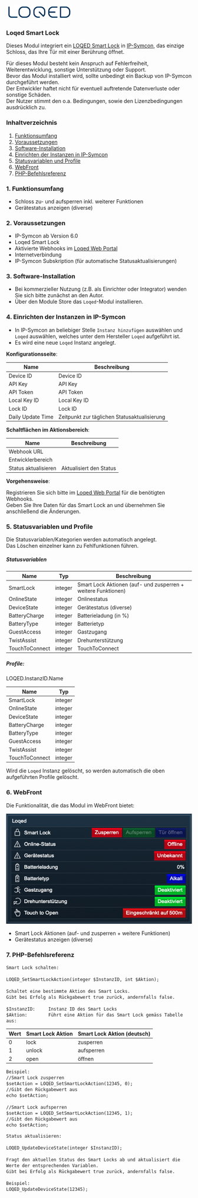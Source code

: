 [![Image](../../../imgs/logo_bg_white.png)](https://loqed.com)

### Loqed Smart Lock

Dieses Modul integriert ein [LOQED Smart Lock](https://loqed.com) in [IP-Symcon](https://www.symcon.de), das einzige Schloss, das Ihre Tür mit einer Berührung öffnet.

Für dieses Modul besteht kein Anspruch auf Fehlerfreiheit, Weiterentwicklung, sonstige Unterstützung oder Support.  
Bevor das Modul installiert wird, sollte unbedingt ein Backup von IP-Symcon durchgeführt werden.  
Der Entwickler haftet nicht für eventuell auftretende Datenverluste oder sonstige Schäden.  
Der Nutzer stimmt den o.a. Bedingungen, sowie den Lizenzbedingungen ausdrücklich zu.  

### Inhaltverzeichnis

1. [Funktionsumfang](#1-funktionsumfang)
2. [Voraussetzungen](#2-voraussetzungen)
3. [Software-Installation](#3-software-installation)
4. [Einrichten der Instanzen in IP-Symcon](#4-einrichten-der-instanzen-in-ip-symcon)
5. [Statusvariablen und Profile](#5-statusvariablen-und-profile)
6. [WebFront](#6-webfront)
7. [PHP-Befehlsreferenz](#7-php-befehlsreferenz)

### 1. Funktionsumfang

* Schloss zu- und aufsperren inkl. weiterer Funktionen
* Gerätestatus anzeigen (diverse)

### 2. Voraussetzungen

- IP-Symcon ab Version 6.0
- Loqed Smart Lock
- Aktivierte Webhooks im [Loqed Web Portal](https://de.loqed.com/pages/support#reamaze#0#/kb/integration/webhooks-de)
- Internetverbindung
- IP-Symcon Subskription (für automatische Statusaktualisierungen)

### 3. Software-Installation

* Bei kommerzieller Nutzung (z.B. als Einrichter oder Integrator) wenden Sie sich bitte zunächst an den Autor.
* Über den Module Store das `Loqed`-Modul installieren.

### 4. Einrichten der Instanzen in IP-Symcon

- In IP-Symcon an beliebiger Stelle `Instanz hinzufügen` auswählen und `Loqed` auswählen, welches unter dem Hersteller `Loqed` aufgeführt ist.
- Es wird eine neue `Loqed` Instanz angelegt.

__Konfigurationsseite__:

Name                | Beschreibung
------------------- | --------------------------------------------
Device ID           | Device ID
API Key             | API Key
API Token           | API Token
Local Key ID        | Local Key ID
Lock ID             | Lock ID
Daily Update Time   | Zeitpunkt zur täglichen Statusaktualisierung

__Schaltflächen im Aktionsbereich__:

Name                    | Beschreibung
----------------------- | -----------------------
Webhook URL             |
Entwicklerbereich       |
Status aktualisieren    | Aktualisiert den Status

__Vorgehensweise__:  

Registrieren Sie sich bitte im [Loqed Web Portal](https://de.loqed.com/pages/support#reamaze#0#/kb/integration/webhooks-de) für die benötigten Webhooks.  
Geben Sie Ihre Daten für das Smart Lock an und übernehmen Sie anschließend die Änderungen.

### 5. Statusvariablen und Profile

Die Statusvariablen/Kategorien werden automatisch angelegt.  
Das Löschen einzelner kann zu Fehlfunktionen führen.

##### Statusvariablen

Name                            | Typ     | Beschreibung
------------------------------- | ------- | -------------------------------------------------------------
SmartLock                       | integer | Smart Lock Aktionen (auf- und zusperren + weitere Funktionen)
OnlineState                     | integer | Onlinestatus
DeviceState                     | integer | Gerätestatus (diverse)
BatteryCharge                   | integer | Batterieladung (in %)
BatteryType                     | integer | Batterietyp
GuestAccess                     | integer | Gastzugang
TwistAssist                     | integer | Drehunterstützung
TouchToConnect                  | integer | TouchToConnect

##### Profile:

LOQED.InstanzID.Name

Name                    | Typ
----------------------- | -------
SmartLock               | integer
OnlineState             | integer
DeviceState             | integer
BatteryCharge           | integer
BatteryType             | integer
GuestAccess             | integer
TwistAssist             | integer
TouchToConnect          | integer

Wird die `Loqed` Instanz gelöscht, so werden automatisch die oben aufgeführten Profile gelöscht.

### 6. WebFront

Die Funktionalität, die das Modul im WebFront bietet:  

[![Image](../../../imgs/webfront_de.png)]()  

* Smart Lock Aktionen (auf- und zusperren + weitere Funktionen)
* Gerätestatus anzeigen (diverse)
 
### 7. PHP-Befehlsreferenz

```text
Smart Lock schalten:  

LOQED_SetSmartLockAction(integer $InstanzID, int $Aktion);

Schaltet eine bestimmte Aktion des Smart Locks.  
Gibt bei Erfolg als Rückgabewert true zurück, andernfalls false.  

$InstanzID:     Instanz ID des Smart Locks
$Aktion:        Führt eine Aktion für das Smart Lock gemäss Tabelle aus:  
```

Wert | Smart Lock Aktion            | Smart Lock Aktion (deutsch)          
---- | ---------------------------- | ---------------------------
0    | lock                         | zusperren
1    | unlock                       | aufsperren
2    | open                         | öffnen

```text
Beispiel:  
//Smart Lock zusperren
$setAction = LOQED_SetSmartLockAction(12345, 0); 
//Gibt den Rückgabewert aus
echo $setAction;      

//Smart Lock aufsperren
$setAction = LOQED_SetSmartLockAction(12345, 1);
//Gibt den Rückgabewert aus
echo $setAction;      
```

```text
Status aktualisieren:  

LOQED_UpdateDeviceState(integer $InstanzID);  

Fragt den aktuellen Status des Smart Locks ab und aktualisiert die Werte der entsprechenden Variablen.  
Gibt bei Erfolg als Rückgabewert true zurück, andernfalls false. 

Beispiel:  
LOQED_UpdateDeviceState(12345);  
```  
